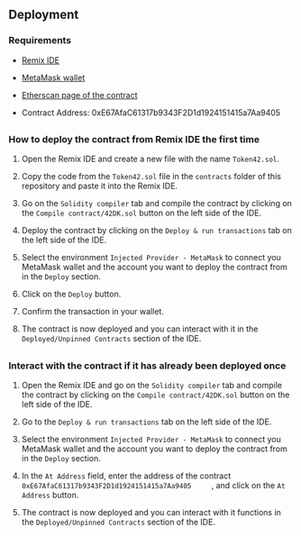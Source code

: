 ## Deployment

### Requirements

-   [Remix IDE](https://remix.ethereum.org/)

-   [MetaMask wallet](https://metamask.io/)

-   [Etherscan page of the contract](https://sepolia.etherscan.io/address/0xcbbc461ecd2f8c23cc1bbf21cd6c571da0b10ae4)

-   Contract Address: 0xE67AfaC61317b9343F2D1d1924151415a7Aa9405 

##

### How to deploy the contract from Remix IDE the first time

1. Open the Remix IDE and create a new file with the name `Token42.sol`.

2. Copy the code from the `Token42.sol` file in the `contracts` folder of this repository and paste it into the Remix IDE.

3. Go on the `Solidity compiler` tab and compile the contract by clicking on the `Compile contract/42DK.sol` button on the left side of the IDE.

4. Deploy the contract by clicking on the `Deploy & run transactions` tab on the left side of the IDE.

5. Select the environment `Injected Provider - MetaMask` to connect you MetaMask wallet and the account you want to deploy the contract from in the `Deploy` section.

6. Click on the `Deploy` button.

7. Confirm the transaction in your wallet.

8. The contract is now deployed and you can interact with it in the `Deployed/Unpinned Contracts` section of the IDE.

##

### Interact with the contract if it has already been deployed once

1. Open the Remix IDE and go on the `Solidity compiler` tab and compile the contract by clicking on the `Compile contract/42DK.sol` button on the left side of the IDE.

2. Go to the `Deploy & run transactions` tab on the left side of the IDE.

3. Select the environment `Injected Provider - MetaMask` to connect you MetaMask wallet and the account you want to deploy the contract from in the `Deploy` section.

4. In the `At Address` field, enter the address of the contract `0xE67AfaC61317b9343F2D1d1924151415a7Aa9405 	`, and click on the `At Address` button.

5. The contract is now deployed and you can interact with it functions in the `Deployed/Unpinned Contracts` section of the IDE.
